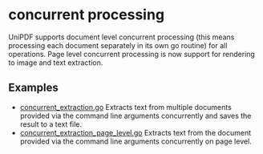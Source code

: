 # concurrent processing

UniPDF supports document level concurrent processing (this means processing each document separately in its own go routine) for all operations. 
Page level concurrent processing is now support for rendering to image and text extraction.


## Examples
- [concurrent_extraction.go](concurrent_extraction.go) Extracts text from multiple documents provided via the command line arguments concurrently and saves the result to a text file.
- [concurrent_extraction_page_level.go](concurrent_extraction_page_level.go) Extracts text from the document provided via the command line arguments concurrently on page level.